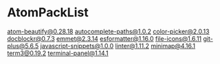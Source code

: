 # AtomPackList

 atom-beautify@0.28.18
 autocomplete-paths@1.0.2
 color-picker@2.0.13
 docblockr@0.7.3
 emmet@2.3.14
 esformatter@1.16.0
 file-icons@1.6.11
 git-plus@5.6.5
 javascript-snippets@1.0.0
 linter@1.11.2
 minimap@4.16.1
 term3@0.19.2
 terminal-panel@1.14.1
